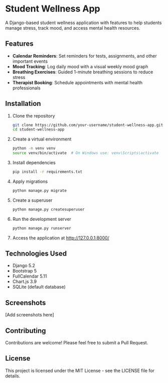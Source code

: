 # Student Wellness App

A Django-based student wellness application with features to help students manage stress, track mood, and access mental health resources.

## Features

- **Calendar Reminders**: Set reminders for tests, assignments, and other important events
- **Mood Tracking**: Log daily mood with a visual weekly mood graph
- **Breathing Exercises**: Guided 1-minute breathing sessions to reduce stress
- **Therapist Booking**: Schedule appointments with mental health professionals

## Installation

1. Clone the repository
   ```bash
   git clone https://github.com/your-username/student-wellness-app.git
   cd student-wellness-app
   ```

2. Create a virtual environment
   ```bash
   python -m venv venv
   source venv/bin/activate  # On Windows use: venv\Scripts\activate
   ```

3. Install dependencies
   ```bash
   pip install -r requirements.txt
   ```

4. Apply migrations
   ```bash
   python manage.py migrate
   ```

5. Create a superuser
   ```bash
   python manage.py createsuperuser
   ```

6. Run the development server
   ```bash
   python manage.py runserver
   ```

7. Access the application at http://127.0.0.1:8000/

## Technologies Used

- Django 5.2
- Bootstrap 5
- FullCalendar 5.11
- Chart.js 3.9
- SQLite (default database)

## Screenshots

[Add screenshots here]

## Contributing

Contributions are welcome! Please feel free to submit a Pull Request.

## License

This project is licensed under the MIT License - see the LICENSE file for details.